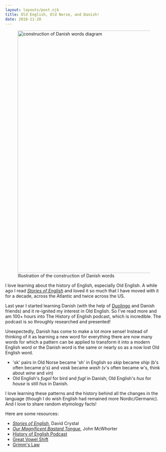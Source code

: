 ```yaml
---
layout: layouts/post.njk
title: Old English, Old Norse, and Danish!
date: 2018-11-20
---
```


<figure>
<img width="775" alt="construction of Danish words diagram" src="https://user-images.githubusercontent.com/1305617/48813245-1010f900-ed04-11e8-90c9-4870b604aa63.png"><br>
<figcaption>Illustration of the construction of Danish words</figcaption>
</figure>

I love learning about the history of English, especially Old English. A while ago I read [_Stories of English_](https://www.amazon.com/Stories-English-David-Crystal/dp/1585677191) and loved it so much that I have moved with it for a decade, across the Atlantic and twice across the US.

Last year I started learning Danish (with the help of [Duolingo](https://www.duolingo.com/course/da/en/Learn-Danish-Online) and Danish friends) and it re-ignited my interest in Old English. So I've read more and am 100+ hours into The History of English podcast, which is incredible. The podcast is so throughly researched and presented!

Unexpectedly, Danish has come to make a lot more sense! Instead of thinking of it as learning a new word for everything there are now many words for which a pattern can be applied to transform it into a modern English word or the Danish word is the same or nearly so as a now lost Old English word.

- 'sk' pairs in Old Norse became 'sh' in English so _skip_ became _ship_ (b's often became p's) and _vask_ became _wash_ (v's often became w's, think about _wine_ and _vin_)
- Old English's _fugol_ for bird and _fugl_ in Danish; Old English's _hus_ for _house_ is still _hus_ in Danish.

I love learning these patterns and the history behind all the changes in the language (though I do wish English had remained more Nordic/Germanic). And I love to share random etymology facts!

Here are some resources:

- [_Stories of English_](https://www.amazon.com/Stories-English-David-Crystal/dp/1585677191), David Crystal
- [_Our Magnificent Bastard Tongue_](https://www.amazon.com/Our-Magnificent-Bastard-Tongue-History/dp/1592404944), John McWhorter
- [History of English Podcast](http://historyofenglishpodcast.com)
- [Great Vowel Shift](https://en.wikipedia.org/wiki/Great_Vowel_Shift)
- [Grimm's Law](https://en.wikipedia.org/wiki/Grimm%27s_law)
